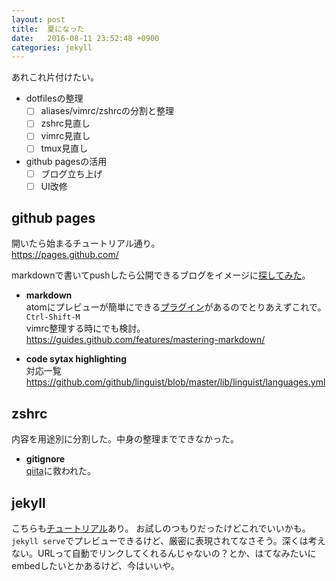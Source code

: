 ```yaml
---
layout: post
title:  夏になった
date:   2016-08-11 23:52:48 +0900
categories: jekyll
---
```

あれこれ片付けたい。

- dotfilesの整理
  - [ ] aliases/vimrc/zshrcの分割と整理
  - [ ] zshrc見直し
  - [ ] vimrc見直し
  - [ ] tmux見直し
- github pagesの活用
  - [ ] ブログ立ち上げ
  - [ ] UI改修

## github pages
開いたら始まるチュートリアル通り。  
https://pages.github.com/

markdownで書いてpushしたら公開できるブログをイメージに[探してみた](https://staticsitegenerators.net/)。

- **markdown**  
atomにプレビューが簡単にできる[プラグイン](https://github.com/atom/markdown-preview)があるのでとりあえずこれで。`Ctrl-Shift-M`  
vimrc整理する時にでも検討。  
https://guides.github.com/features/mastering-markdown/

- **code sytax highlighting**  
対応一覧  
https://github.com/github/linguist/blob/master/lib/linguist/languages.yml


## zshrc
内容を用途別に分割した。中身の整理までできなかった。

- **gitignore**  
[qiita](http://qiita.com/anqooqie/items/110957797b3d5280c44f#応用編-ディレクトリの罠)に救われた。


## jekyll
こちらも[チュートリアル](https://help.github.com/articles/using-jekyll-as-a-static-site-generator-with-github-pages/)あり。
お試しのつもりだったけどこれでいいかも。
`jekyll serve`でプレビューできるけど、厳密に表現されてなさそう。深くは考えない。URLって自動でリンクしてくれるんじゃないの？とか、はてなみたいにembedしたいとかあるけど、今はいいや。
